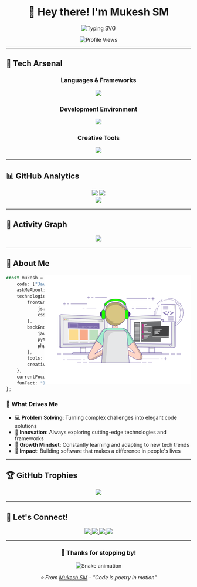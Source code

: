 # <div align="center">👋 Hey there! I'm **Mukesh SM**</div>

<div align="center">
  
  [![Typing SVG](https://readme-typing-svg.herokuapp.com?font=Fira+Code&weight=500&size=22&pause=1000&color=58A6FF&center=true&vCenter=true&width=435&lines=Focused+Programmer;Tech+Explorer;Problem+Solver;Code+Enthusiast)](https://git.io/typing-svg)
  
  <img src="https://komarev.com/ghpvc/?username=mukeshsm&label=Profile%20Views&color=0e75b6&style=flat" alt="Profile Views" />
  
</div>

---

## 🚀 **Tech Arsenal**

<div align="center">

### **Languages & Frameworks**
<img src="https://skillicons.dev/icons?i=java,python,c,php,html,css,bootstrap&perline=7" />

### **Development Environment**
<img src="https://skillicons.dev/icons?i=vscode,eclipse,pycharm,phpstorm,windows&perline=5" />

### **Creative Tools**
<img src="https://skillicons.dev/icons?i=photoshop,premiere,blender&perline=3" />

</div>

---

## 📊 **GitHub Analytics**

<div align="center">
  
  <img height="180em" src="https://github-readme-stats.vercel.app/api?username=mukeshsm&show_icons=true&theme=github_dark&include_all_commits=true&count_private=true&hide_border=true&bg_color=0D1117"/>
  <img height="180em" src="https://github-readme-stats.vercel.app/api/top-langs/?username=mukeshsm&layout=compact&langs_count=8&theme=github_dark&hide_border=true&bg_color=0D1117"/>
  
</div>

<div align="center">
  
  <img src="https://github-readme-streak-stats.herokuapp.com/?user=mukeshsm&theme=github-dark-blue&hide_border=true&background=0D1117" />
  
</div>

---

## 🎯 **Activity Graph**

<div align="center">
  
  <img src="https://github-readme-activity-graph.vercel.app/graph?username=mukeshsm&bg_color=0D1117&color=58A6FF&line=58A6FF&point=FFFFFF&area=true&hide_border=true" />
  
</div>

---

## 💫 **About Me**

<img align="right" alt="Coding" width="400" src="https://raw.githubusercontent.com/devSouvik/devSouvik/master/gif3.gif">

```typescript
const mukesh = {
    code: ["Java", "Python", "C", "PHP", "JavaScript"],
    askMeAbout: ["web dev", "app dev", "UI/UX", "tech"],
    technologies: {
        frontEnd: {
            js: ["HTML", "CSS", "Bootstrap"],
            css: ["Bootstrap", "Responsive Design"]
        },
        backEnd: {
            java: ["Core Java", "OOP"],
            python: ["Core Python", "Scripting"],
            php: ["Web Development"]
        },
        tools: ["VS Code", "Eclipse", "PyCharm", "PhpStorm"],
        creative: ["Photoshop", "Premiere Pro", "Blender"]
    },
    currentFocus: "Building innovative solutions with code",
    funFact: "I debug with console.log() and I'm not ashamed!"
};
```

### 🎨 **What Drives Me**
- 💻 **Problem Solving**: Turning complex challenges into elegant code solutions
- 🚀 **Innovation**: Always exploring cutting-edge technologies and frameworks  
- 🎯 **Growth Mindset**: Constantly learning and adapting to new tech trends
- 🌟 **Impact**: Building software that makes a difference in people's lives

---

## 🏆 **GitHub Trophies**

<div align="center">
  
  <img src="https://github-profile-trophy.vercel.app/?username=mukeshsm&theme=darkhub&no-frame=true&no-bg=true&margin-w=4&row=1" />
  
</div>

---

## 🤝 **Let's Connect!**

<div align="center">
  
  <a href="mailto:your.email@example.com">
    <img src="https://img.shields.io/badge/Email-D14836?style=for-the-badge&logo=gmail&logoColor=white" />
  </a>
  <a href="https://linkedin.com/in/yourprofile">
    <img src="https://img.shields.io/badge/LinkedIn-0077B5?style=for-the-badge&logo=linkedin&logoColor=white" />
  </a>
  <a href="https://twitter.com/yourhandle">
    <img src="https://img.shields.io/badge/Twitter-1DA1F2?style=for-the-badge&logo=twitter&logoColor=white" />
  </a>
  <a href="https://portfolio.example.com">
    <img src="https://img.shields.io/badge/Portfolio-FF5722?style=for-the-badge&logo=todoist&logoColor=white" />
  </a>
  
</div>

---

<div align="center">
  
  ### 💝 **Thanks for stopping by!**
  
  ![Snake animation](https://github.com/mukeshsm/mukeshsm/blob/output/github-contribution-grid-snake.svg)
  
  *⭐ From [Mukesh SM](https://github.com/mukeshsm) - "Code is poetry in motion"*
  
</div>
